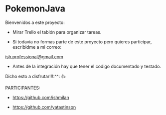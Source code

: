 #                     PokemonJava
Bienvenidos a este proyecto:

- Mirar Trello el tablón para organizar tareas.

- Si todavia no formas parte de este proyecto pero quieres participar, escribidme a mi correo:

ish.professional@gmail.com

- Antes de la integración hay que tener el codigo documentado y testado.

Dicho esto a disfrutar!!!:^^: :+1:

PARTICIPANTES:

 - https://github.com/ishmilan

 - https://github.com/yatastinson